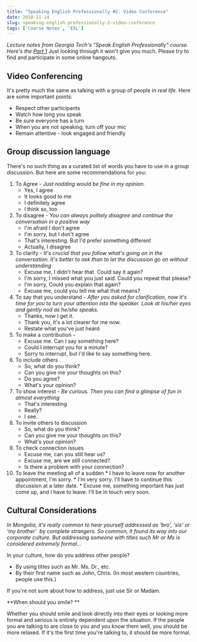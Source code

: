```yaml
---
title: "Speaking English Professionally #2: Video Conference"
date: 2018-11-14
slug: speaking-english-professionally-2-video-conference
tags: ['Course Notes', 'ESL']
---
```


_Lecture notes from Georgia Tech's "Speak English Professionally" course. Here's the [Part 1](/2018/10/11/speaking-english-professionally-1)_ Just looking through it won't give you much. Please try to find and participate in some online hangouts.

## Video Conferencing

It's pretty much the same as talking with a group of people in _real life_. Here are some important points:

*   Respect other participants
*   Watch how long you speak
*   Be sure everyone has a turn
*   When you are not speaking, turn off your mic
*   Remain attentive - look engaged and friendly

## Group discussion language

There's no such thing as a curated list of words you have to use in a group discussion. But here are some recommendations for you:

1.  To Agree - _Just nodding would be fine in my opinion._
    *   Yes, I agree
    *   It looks good to me
    *   I definitely agree
    *   I think so, too
2.  To disagree - _You can always politely disagree and continue the conversation in a positive way_
    *   I'm afraid I don't agree
    *   I'm sorry, but I don't agree
    *   That's interesting. But I'd prefer something different
    *   Actually, I disagree
3.  To clarify - _It's crucial that you follow what's going on in the conversation. It's better to ask than to let the discussion go on without understanding_
    *   Excuse me, I didn't hear that. Could say it again?
    *   I'm sorry, I missed what you just said. Could you repeat that please?
    *   I'm sorry, Could you explain that again?
    *   Excuse me, could you tell me what that means?
4.  To say that you understand - _After you asked for clarification, now it's time for you to turn your attention into the speaker. Look at his/her eyes and gently nod as he/she speaks._
    *   Thanks, now I get it.
    *   Thank you, it's a lot clearer for me now.
    *   Restate what you've just heard
5.  To make a contribution -
    *   Excuse me. Can I say something here?
    *   Could I interrupt you for a minute?
    *   Sorry to interrupt, but I'd like to say something here.
6.  To include others
    *   So, what do you think?
    *   Can you give me your thoughts on this?
    *   Do you agree?
    *   What's your opinion?
7.  To show interest - _Be curious. Then you can find a glimpse of fun in almost everything_
    *   That's interesting
    *   Really?
    *   I see.
8.  To invite others to discussion
    *   So, what do you think?
    *   Can you give me your thoughts on this?
    *   What's your opinion?
9.  To check connection issues
    *   Excuse me, can you still hear us?
    *   Excuse me, are we still connected?
    *   Is there a problem with your connection?
10.  To leave the meeting all of a sudden
    *   I have to leave now for another appointment, I'm sorry.
    *   I'm very sorry. I'll have to continue this discussion at a later date.
    *   Excuse me, something important has just come up, and I have to leave. I'll be in touch very soon.

## Cultural Considerations

_In Mongolia, it's really common to hear yourself addressed as 'bro', 'sis' or 'my brother'  by complete strangers. So common, it found its way into our corporate culture. But addressing someone with titles such Mr or Ms is considered extremely formal..._

In your culture, how do you address other people?

*   By using titles such as Mr. Ms. Dr., etc.
*   By their first name such as John, Chris. (In most western countries, people use this.)

If you're not sure about how to address, just use Sir or Madam.

**When should you smile? **

Whether you should smile and look directly into their eyes or looking more formal and serious is entirely dependent upon the situation. If the people you are talking to are close to you and you know them well, you should be more relaxed. If it's the first time you're talking to, it should be more formal.